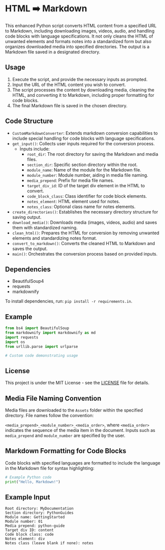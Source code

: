 # HTML ➡️ Markdown

This enhanced Python script converts HTML content from a specified URL to Markdown, including downloading images, videos, audio, and handling code blocks with language specifications. It not only cleans the HTML of unwanted elements and formats notes into a standardized form but also organizes downloaded media into specified directories. The output is a Markdown file saved in a designated directory.

## Usage

1. Execute the script, and provide the necessary inputs as prompted.
2. Input the URL of the HTML content you wish to convert.
3. The script processes the content by downloading media, cleaning the HTML, and converting it to Markdown, including proper formatting for code blocks.
4. The final Markdown file is saved in the chosen directory.

## Code Structure

- `CustomMarkdownConverter`: Extends markdown conversion capabilities to include special handling for code blocks with language specifications.
- `get_input()`: Collects user inputs required for the conversion process.
  - Inputs include:
    - `root_dir`: The root directory for saving the Markdown and media files.
    - `section_dir`: Specific section directory within the root.
    - `module_name`: Name of the module for the Markdown file.
    - `module_number`: Module number, aiding in media file naming.
    - `media_prepend`: Prefix for media file names.
    - `target_div_id`: ID of the target div element in the HTML to convert.
    - `code_block_class`: Class identifier for code block elements.
    - `notes_element`: HTML element used for notes.
    - `notes_class`: Optional class name for notes elements.
- `create_directories()`: Establishes the necessary directory structure for saving output.
- `download_media()`: Downloads media (images, videos, audio) and saves them with standardized naming.
- `clean_html()`: Prepares the HTML for conversion by removing unwanted elements and standardizing notes format.
- `convert_to_markdown()`: Converts the cleaned HTML to Markdown and saves the output.
- `main()`: Orchestrates the conversion process based on provided inputs.

## Dependencies

- BeautifulSoup4
- requests
- markdownify

To install dependencies, run: `pip install -r requirements.in`.

## Example

```python
from bs4 import BeautifulSoup
from markdownify import markdownify as md
import requests
import os
from urllib.parse import urlparse

# Custom code demonstrating usage
```

## License

This project is under the MIT License - see the [LICENSE](LICENSE) file for details.

## Media File Naming Convention

Media files are downloaded to the `Assets` folder within the specified directory. File names follow the convention:

`<media_prepend>_<module_number>_<media_order>`, where `<media_order>` indicates the sequence of the media item in the document. Inputs such as `media_prepend` and `module_number` are specified by the user.

## Markdown Formatting for Code Blocks

Code blocks with specified languages are formatted to include the language in the Markdown file for syntax highlighting:

```python
# Example Python code
print("Hello, Markdown!")
```

## Example Input

```
Root directory: MyDocumentation
Section directory: PythonGuides
Module name: GettingStarted
Module number: 01
Media prepend: python-guide
Target div ID: content
Code block class: code
Notes element: div
Notes class (leave blank if none): notes
```